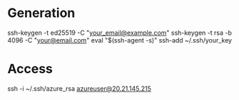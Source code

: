 # Generation
ssh-keygen -t ed25519 -C "your_email@example.com"
ssh-keygen -t rsa -b 4096 -C "your@email.com"
eval "$(ssh-agent -s)"
ssh-add ~/.ssh/your_key
# Access
ssh -i ~/.ssh/azure_rsa azureuser@20.21.145.215
